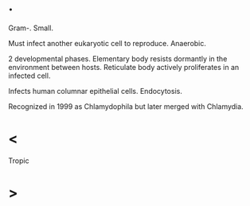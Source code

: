 # .

Gram-.
Small.

Must infect another eukaryotic cell to reproduce.
Anaerobic.

2 developmental phases.
Elementary body resists dormantly in the environment between hosts.
Reticulate body actively proliferates in an infected cell.

Infects human columnar epithelial cells.
Endocytosis.

Recognized in 1999 as Chlamydophila but later merged with Chlamydia.

# <

Tropic

# >
